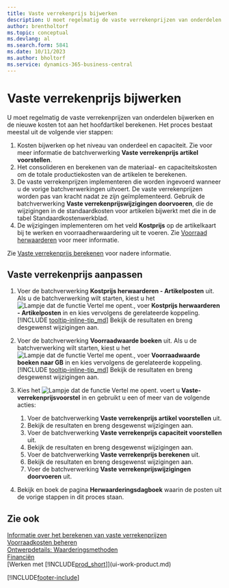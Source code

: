 ```yaml
---
title: Vaste verrekenprijs bijwerken
description: U moet regelmatig de vaste verrekenprijzen van onderdelen bijwerken en de nieuwe kosten tot aan het hoofdartikel berekenen.
author: brentholtorf
ms.topic: conceptual
ms.devlang: al
ms.search.form: 5841
ms.date: 10/11/2023
ms.author: bholtorf
ms.service: dynamics-365-business-central
---
```

# Vaste verrekenprijs bijwerken
U moet regelmatig de vaste verrekenprijzen van onderdelen bijwerken en de nieuwe kosten tot aan het hoofdartikel berekenen. Het proces bestaat meestal uit de volgende vier stappen:  

1.  Kosten bijwerken op het niveau van onderdeel en capaciteit. Zie voor meer informatie de batchverwerking **Vaste verrekenprijs artikel voorstellen**.  
2.  Het consolideren en berekenen van de materiaal- en capaciteitskosten om de totale productiekosten van de artikelen te berekenen.  
3.  De vaste verrekenprijzen implementeren die worden ingevoerd wanneer u de vorige batchverwerkingen uitvoert. De vaste verrekenprijzen worden pas van kracht nadat ze zijn geïmplementeerd. Gebruik de batchverwerking **Vaste verrekenprijswijzigingen doorvoeren**, die de wijzigingen in de standaardkosten voor artikelen bijwerkt met die in de tabel Standaardkostenwerkblad.  
4.  De wijzigingen implementeren om het veld **Kostprijs** op de artikelkaart bij te werken en voorraadherwaardering uit te voeren. Zie [Voorraad herwaarderen](inventory-how-revalue-inventory.md) voor meer informatie.  

Zie [Vaste verrekenprijs berekenen](finance-about-calculating-standard-cost.md) voor nadere informatie.
  
## Vaste verrekenprijs aanpassen

1.  Voer de batchverwerking **Kostprijs herwaarderen - Artikelposten** uit. Als u de batchverwerking wilt starten, kiest u het ![Lampje dat de functie Vertel me opent.](media/ui-search/search_small.png "Vertel me wat u wilt doen"), voer **Kostprijs herwaarderen - Artikelposten** in en kies vervolgens de gerelateerde koppeling. [!INCLUDE [tooltip-inline-tip_md](includes/tooltip-inline-tip_md.md)] Bekijk de resultaten en breng desgewenst wijzigingen aan.  
2.  Voer de batchverwerking **Voorraadwaarde boeken** uit. Als u de batchverwerking wilt starten, kiest u het ![Lampje dat de functie Vertel me opent.](media/ui-search/search_small.png "Vertel me wat u wilt doen"), voer **Voorraadwaarde boeken naar GB** in en kies vervolgens de gerelateerde koppeling. [!INCLUDE [tooltip-inline-tip_md](includes/tooltip-inline-tip_md.md)] Bekijk de resultaten en breng desgewenst wijzigingen aan.  
3.  Kies het ![Lampje dat de functie Vertel me opent.](media/ui-search/search_small.png "Vertel me wat u wilt doen") voert u **Vaste-verrekenprijsvoorstel** in en gebruikt u een of meer van de volgende acties:

    1.  Voer de batchverwerking **Vaste verrekenprijs artikel voorstellen** uit.  
    2.  Bekijk de resultaten en breng desgewenst wijzigingen aan.  
    3.  Voer de batchverwerking **Vaste verrekenprijs capaciteit voorstellen** uit.  
    4.  Bekijk de resultaten en breng desgewenst wijzigingen aan.
    5. Voer de batchverwerking **Vaste verrekenprijs berekenen** uit.
    6.  Bekijk de resultaten en breng desgewenst wijzigingen aan.
    7.  Voer de batchverwerking **Vaste verrekenprijswijzigingen doorvoeren** uit.  
4.  Bekijk en boek de pagina **Herwaarderingsdagboek** waarin de posten uit de vorige stappen in dit proces staan.  

## Zie ook

 [Informatie over het berekenen van vaste verrekenprijzen](finance-about-calculating-standard-cost.md)   
 [Voorraadkosten beheren](finance-manage-inventory-costs.md)   
 [Ontwerpdetails: Waarderingsmethoden](design-details-costing-methods.md)   
 [Financiën](finance.md)  
 [Werken met [!INCLUDE[prod_short](includes/prod_short.md)]](ui-work-product.md)  


[!INCLUDE[footer-include](includes/footer-banner.md)]